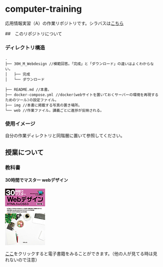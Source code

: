 # computer-training
応用情報実習（A）の作業リポジトリです。シラバスは[こちら](https://syllabus.kyoto-su.ac.jp/syllabus/html/2024/3749.html)

##　このリポジトリについて
### ディレクトリ構造
```
.
├── 30H_M_Webdesign //模範回答。「完成」と「ダウンロード」の違いはよくわからない。
│   ├── 完成
│   └── ダウンロード

├── README.md //本書。
├── docker-compose.yml //docker(webサイトを置いておくサーバーの環境を再現するためのツール)の設定ファイル。
├── img //本書に掲載する写真の置き場所。
└── web //作業ファイル。講義ごとに進捗が反映される。
```
### 使用イメージ
自分の作業ディレクトリと同階層に置いて参照してください。


## 授業について
### 教科書
#### 30時間でマスター webデザイン
[![教科書](./img/textbook.jpg)](https://www.jikkyo.co.jp/book/detail/20326025)

[ここ](https://elib.maruzen.co.jp/elib/html/BookDetail/Id/3000089940?0)をクリックすると電子書籍をみることができます。（他の人が見てる時は見れないので注意）

